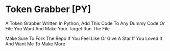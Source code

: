 # Token Grabber [PY]

A Token Grabber Written In Python, Add This Code To Any Dummy Code Or File You Want And Make Your Target Run The File

Make Sure To Fork The Repo If You Feel Like Or Give A Star If You Loved It And Want Me To Make More
